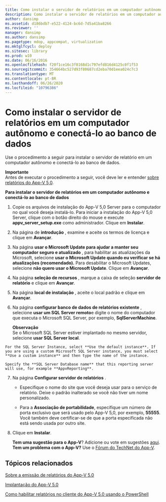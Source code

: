 ```yaml
---
title: Como instalar o servidor de relatórios em um computador autônomo e conectá-lo ao banco de dados
description: Como instalar o servidor de relatórios em um computador autônomo e conectá-lo ao banco de dados
author: dansimp
ms.assetid: d186bdb7-e522-4124-bc6d-7d5a41ba8266
ms.reviewer: ''
manager: dansimp
ms.author: dansimp
ms.pagetype: mdop, appcompat, virtualization
ms.mktglfcycl: deploy
ms.sitesec: library
ms.prod: w10
ms.date: 06/16/2016
ms.openlocfilehash: f20f1ce16c3f0168d1c797efd816d4125c0f1f53
ms.sourcegitcommit: 354664bc527d93f80687cd2eba70d1eea024c7c3
ms.translationtype: MT
ms.contentlocale: pt-BR
ms.lasthandoff: 06/26/2020
ms.locfileid: "10796386"
---
```

# Como instalar o servidor de relatórios em um computador autônomo e conectá-lo ao banco de dados


Use o procedimento a seguir para instalar o servidor de relatório em um computador autônomo e conectá-lo ao banco de dados.

**Importante**  
Antes de executar o procedimento a seguir, você deve ler e entender [sobre relatórios do App-V 5,0](about-app-v-50-reporting.md).



**Para instalar o servidor de relatórios em um computador autônomo e conectá-lo ao banco de dados**

1.  Copie os arquivos de instalação do App-V 5,0 Server para o computador no qual você deseja instalá-lo. Para iniciar a instalação do App-V 5,0 Server, clique com o botão direito do mouse e execute **appv\_server\_setup.exe** como administrador. Clique em **Instalar**.

2.  Na página de **introdução** , examine e aceite os termos de licença e clique em **Avançar**.

3.  Na página **usar o Microsoft Update para ajudar a manter seu computador seguro e atualizado** , para habilitar as atualizações da Microsoft, selecione **usar o Microsoft Update quando eu verificar se há atualizações (recomendado).** Para desabilitar o Microsoft Updates, selecione **não quero usar o Microsoft Update**. Clique em **Avançar**.

4.  Na página **seleção de recursos** , marque a caixa de seleção **servidor de relatório** e clique em **Avançar**.

5.  Na página **local de instalação** , aceite o local padrão e clique em **Avançar**.

6.  Na página **configurar banco de dados de relatórios existente** , selecione **usar um SQL Server remoto**e digite o nome do computador que executa o Microsoft SQL Server, por exemplo, **SqlServerMachine**.

    **Observação**  
    Se o Microsoft SQL Server estiver implantado no mesmo servidor, selecione **usar SQL Server local**.



~~~
For the SQL Server Instance, select **Use the default instance**. If you are using a custom Microsoft SQL Server instance, you must select **Use a custom instance** and then type the name of the instance.

Specify the **SQL Server Database name** that this reporting server will use, for example **AppvReporting**.
~~~

7. Na página **Configurar servidor de relatórios** .

   -   Especifique o nome do site que você deseja usar para o serviço de relatório. Deixe o padrão inalterado se você não tiver um nome personalizado.

   -   Para a **Associação de portabilidade**, especifique um número de porta exclusivo que será usado pelo App-V 5,0, por exemplo, **55555**. Você também deve certificar-se de que a porta especificada não está sendo usada por outro site.

8. Clique em **Instalar**.

   **Tem uma sugestão para o App-V**? Adicione ou vote em sugestões [aqui](http://appv.uservoice.com/forums/280448-microsoft-application-virtualization). **Tem um problema com o App-V?** Use o [Fórum do TechNet do App-V](https://social.technet.microsoft.com/Forums/home?forum=mdopappv).

## Tópicos relacionados


[Sobre a emissão de relatórios do App-V 5.0](about-app-v-50-reporting.md)

[Implantação do App-V 5.0](deploying-app-v-50.md)

[Como habilitar relatórios no cliente do App-V 5.0 usando o PowerShell](how-to-enable-reporting-on-the-app-v-50-client-by-using-powershell.md)









